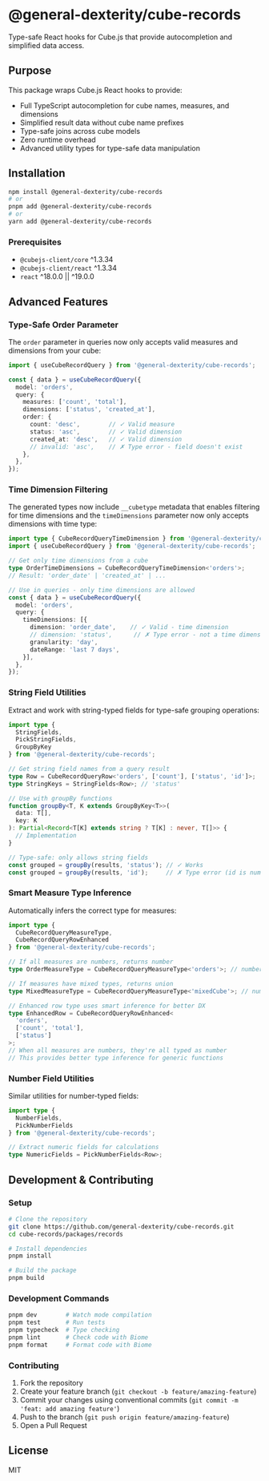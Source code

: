 # @general-dexterity/cube-records

Type-safe React hooks for Cube.js that provide autocompletion and simplified data access.

## Purpose

This package wraps Cube.js React hooks to provide:
- Full TypeScript autocompletion for cube names, measures, and dimensions
- Simplified result data without cube name prefixes
- Type-safe joins across cube models
- Zero runtime overhead
- Advanced utility types for type-safe data manipulation

## Installation

```bash
npm install @general-dexterity/cube-records
# or
pnpm add @general-dexterity/cube-records
# or
yarn add @general-dexterity/cube-records
```

### Prerequisites

- `@cubejs-client/core` ^1.3.34
- `@cubejs-client/react` ^1.3.34
- `react` ^18.0.0 || ^19.0.0

## Advanced Features

### Type-Safe Order Parameter

The `order` parameter in queries now only accepts valid measures and dimensions from your cube:

```typescript
import { useCubeRecordQuery } from '@general-dexterity/cube-records';

const { data } = useCubeRecordQuery({
  model: 'orders',
  query: {
    measures: ['count', 'total'],
    dimensions: ['status', 'created_at'],
    order: {
      count: 'desc',        // ✓ Valid measure
      status: 'asc',        // ✓ Valid dimension
      created_at: 'desc',   // ✓ Valid dimension
      // invalid: 'asc',    // ✗ Type error - field doesn't exist
    },
  },
});
```

### Time Dimension Filtering

The generated types now include `__cubetype` metadata that enables filtering for time dimensions and the `timeDimensions` parameter now only accepts dimensions with time type:

```typescript
import type { CubeRecordQueryTimeDimension } from '@general-dexterity/cube-records';
import { useCubeRecordQuery } from '@general-dexterity/cube-records';

// Get only time dimensions from a cube
type OrderTimeDimensions = CubeRecordQueryTimeDimension<'orders'>;
// Result: 'order_date' | 'created_at' | ...

// Use in queries - only time dimensions are allowed
const { data } = useCubeRecordQuery({
  model: 'orders',
  query: {
    timeDimensions: [{
      dimension: 'order_date',    // ✓ Valid - time dimension
      // dimension: 'status',      // ✗ Type error - not a time dimension
      granularity: 'day',
      dateRange: 'last 7 days',
    }],
  },
});
```

### String Field Utilities

Extract and work with string-typed fields for type-safe grouping operations:

```typescript
import type { 
  StringFields, 
  PickStringFields,
  GroupByKey 
} from '@general-dexterity/cube-records';

// Get string field names from a query result
type Row = CubeRecordQueryRow<'orders', ['count'], ['status', 'id']>;
type StringKeys = StringFields<Row>; // 'status'

// Use with groupBy functions
function groupBy<T, K extends GroupByKey<T>>(
  data: T[],
  key: K
): Partial<Record<T[K] extends string ? T[K] : never, T[]>> {
  // Implementation
}

// Type-safe: only allows string fields
const grouped = groupBy(results, 'status'); // ✓ Works
const grouped = groupBy(results, 'id');     // ✗ Type error (id is number)
```

### Smart Measure Type Inference

Automatically infers the correct type for measures:

```typescript
import type { 
  CubeRecordQueryMeasureType,
  CubeRecordQueryRowEnhanced 
} from '@general-dexterity/cube-records';

// If all measures are numbers, returns number
type OrderMeasureType = CubeRecordQueryMeasureType<'orders'>; // number

// If measures have mixed types, returns union
type MixedMeasureType = CubeRecordQueryMeasureType<'mixedCube'>; // number | string

// Enhanced row type uses smart inference for better DX
type EnhancedRow = CubeRecordQueryRowEnhanced<
  'orders',
  ['count', 'total'],
  ['status']
>;
// When all measures are numbers, they're all typed as number
// This provides better type inference for generic functions
```

### Number Field Utilities

Similar utilities for number-typed fields:

```typescript
import type { 
  NumberFields, 
  PickNumberFields 
} from '@general-dexterity/cube-records';

// Extract numeric fields for calculations
type NumericFields = PickNumberFields<Row>;
```

## Development & Contributing

### Setup

```bash
# Clone the repository
git clone https://github.com/general-dexterity/cube-records.git
cd cube-records/packages/records

# Install dependencies
pnpm install

# Build the package
pnpm build
```

### Development Commands

```bash
pnpm dev        # Watch mode compilation
pnpm test       # Run tests
pnpm typecheck  # Type checking
pnpm lint       # Check code with Biome
pnpm format     # Format code with Biome
```

### Contributing

1. Fork the repository
2. Create your feature branch (`git checkout -b feature/amazing-feature`)
3. Commit your changes using conventional commits (`git commit -m 'feat: add amazing feature'`)
4. Push to the branch (`git push origin feature/amazing-feature`)
5. Open a Pull Request

## License

MIT
